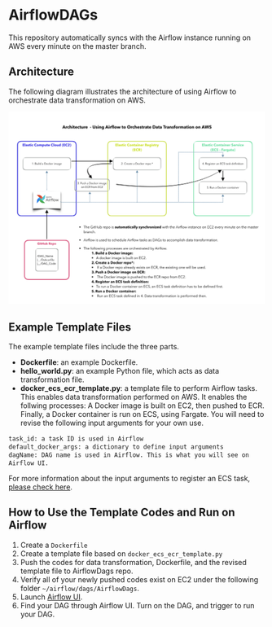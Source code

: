 # AirflowDAGs
This repository automatically syncs with the Airflow instance running on AWS every minute on the master branch.

## Architecture
The following diagram illustrates the architecture of using Airflow to orchestrate data transformation on AWS.


![System diagram for using Airflow on AWS](/image/airflow_v4.png)


## Example Template Files
The example template files include the three parts\. 
* **Dockerfile**: an example Dockerfile.
* **hello_world.py**: an example Python file, which acts as data transformation file.
* **docker_ecs_ecr_template.py**: a template file to perform Airflow tasks. This enables data transformation performed on AWS. It enables the follwing processes: A Docker image is built on EC2, then pushed to ECR. Finally, a Docker container is run on ECS, using Fargate. You will need to revise the following input arguments for your own use.

``` 
task_id: a task ID is used in Airflow
default_docker_args: a dictionary to define input arguments
dagName: DAG name is used in Airflow. This is what you will see on Airflow UI.
```

For more information about the input arguments to register an ECS task,
[please check here](https://boto3.amazonaws.com/v1/documentation/api/latest/reference/services/ecs.html#ECS.Client.register_task_definition).


## How to Use the Template Codes and Run on Airflow
1. Create a ```Dockerfile```
1. Create a template file based on  ```docker_ecs_ecr_template.py```
1. Push the codes for data transformation, Dockerfile, and the revised template file to AirflowDags repo. 
1. Verify all of your newly pushed codes exist on EC2 under the following folder ``` ~/airflow/dags/AirflowDags ```.
1. Launch [Airflow UI](https://fst-apc-airflow.agro.services/admin/).
1. Find your DAG through Airflow UI. Turn on the DAG, and trigger to run your DAG.
